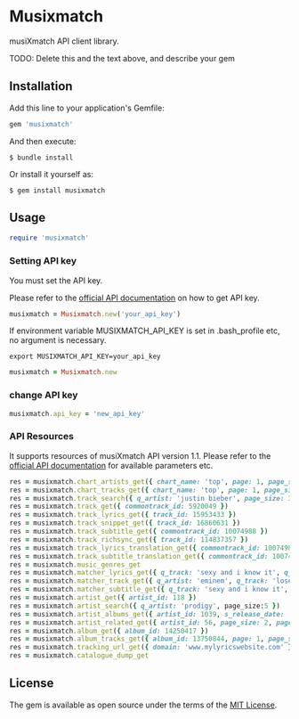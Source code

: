 # Musixmatch

musiXmatch API client library.

TODO: Delete this and the text above, and describe your gem

## Installation

Add this line to your application's Gemfile:

```ruby
gem 'musixmatch'
```

And then execute:

    $ bundle install

Or install it yourself as:

    $ gem install musixmatch

## Usage

```ruby
require 'musixmatch'
```

### Setting API key
You must set the API key.

Please refer to the [official API documentation](https://developer.musixmatch.com/documentation) on how to get API key.

```ruby
musixmatch = Musixmatch.new('your_api_key')
```

If environment variable MUSIXMATCH_API_KEY is set in .bash_profile etc, no argument is necessary.

    export MUSIXMATCH_API_KEY=your_api_key

```ruby
musixmatch = Musixmatch.new
```

### change API key

```ruby
musixmatch.api_key = 'new_api_key'
```

### API Resources
It supports resources of musiXmatch API version 1.1.
Please refer to the [official API documentation](https://developer.musixmatch.com/documentation) for available parameters etc.

```ruby
res = musixmatch.chart_artists_get({ chart_name: 'top', page: 1, page_size: 5, country: 'it', f_has_lyrics: 1 })
res = musixmatch.chart_tracks_get({ chart_name: 'top', page: 1, page_size: 5, country: 'it', f_has_lyrics: 1 })
res = musixmatch.track_search({ q_artist: 'justin bieber', page_size: 3, page: 1, s_track_rating: 'desc' })
res = musixmatch.track_get({ commontrack_id: 5920049 })
res = musixmatch.track_lyrics_get({ track_id: 15953433 })
res = musixmatch.track_snippet_get({ track_id: 16860631 })
res = musixmatch.track_subtitle_get({ commontrack_id: 10074988 })
res = musixmatch.track_richsync_get({ track_id: 114837357 })
res = musixmatch.track_lyrics_translation_get({ commontrack_id: 10074988, selected_language: 'it' })
res = musixmatch.track_subtitle_translation_get({ commontrack_id: 10074988, selected_language: 'it' })
res = musixmatch.music_genres_get
res = musixmatch.matcher_lyrics_get({ q_track: 'sexy and i know it', q_artist: 'lmfao' })
res = musixmatch.matcher_track_get({ q_artist: 'eminem', q_track: 'lose yourself (soundtrack)' })
res = musixmatch.matcher_subtitle_get({ q_track: 'sexy and i know it', q_artist: 'lmfao', f_subtitle_length: 200, f_subtitle_length_max_deviation: 3 })
res = musixmatch.artist_get({ artist_id: 118 })
res = musixmatch.artist_search({ q_artist: 'prodigy', page_size:5 })
res = musixmatch.artist_albums_get({ artist_id: 1039, s_release_date: 'desc', g_album_name: 1 })
res = musixmatch.artist_related_get({ artist_id: 56, page_size: 2, page: 1 })
res = musixmatch.album_get({ album_id: 14250417 })
res = musixmatch.album_tracks_get({ album_id: 13750844, page: 1, page_size: 2 })
res = musixmatch.tracking_url_get({ domain: 'www.mylyricswebsite.com' })
res = musixmatch.catalogue_dump_get
```

## License

The gem is available as open source under the terms of the [MIT License](https://opensource.org/licenses/MIT).
